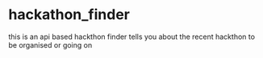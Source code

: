 # hackathon_finder
this is an api based hackthon finder tells you about the recent hackthon to be organised or going on
